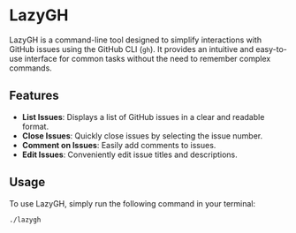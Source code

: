 # LazyGH

LazyGH is a command-line tool designed to simplify interactions with GitHub
issues using the GitHub CLI (`gh`). It provides an intuitive and easy-to-use
interface for common tasks without the need to remember complex commands.

## Features

- **List Issues**: Displays a list of GitHub issues in a clear and readable format.
- **Close Issues**: Quickly close issues by selecting the issue number.
- **Comment on Issues**: Easily add comments to issues.
- **Edit Issues**: Conveniently edit issue titles and descriptions.

## Usage

To use LazyGH, simply run the following command in your terminal:

```sh
./lazygh
